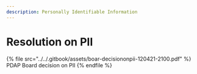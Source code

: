 ```yaml
---
description: Personally Identifiable Information
---
```


# Resolution on PII

{% file src="../../.gitbook/assets/boar-decisiononpii-120421-2100.pdf" %}
PDAP Board decision on PII
{% endfile %}

